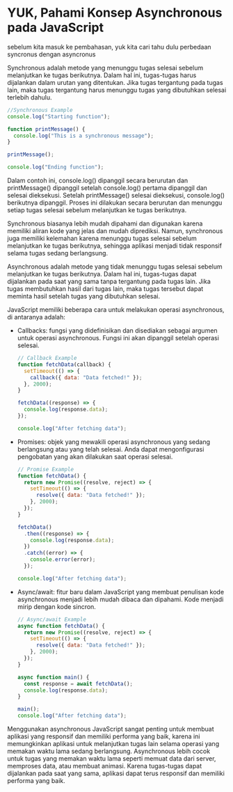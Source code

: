 # YUK, Pahami Konsep  Asynchronous pada JavaScript

sebelum kita masuk ke pembahasan, yuk kita cari tahu dulu perbedaan syncronus dengan asyncronus

Synchronous adalah metode yang menunggu tugas selesai sebelum melanjutkan ke tugas berikutnya. Dalam hal ini, tugas-tugas harus dijalankan dalam urutan yang ditentukan. Jika tugas tergantung pada tugas lain, maka tugas tergantung harus menunggu tugas yang dibutuhkan selesai terlebih dahulu.

```javascript
//Synchronous Example
console.log("Starting function");

function printMessage() {
  console.log("This is a synchronous message");
}

printMessage();

console.log("Ending function");
```

Dalam contoh ini, console.log() dipanggil secara berurutan dan printMessage() dipanggil setelah console.log() pertama dipanggil dan selesai dieksekusi. Setelah printMessage() selesai dieksekusi, console.log() berikutnya dipanggil. Proses ini dilakukan secara berurutan dan menunggu setiap tugas selesai sebelum melanjutkan ke tugas berikutnya.

Synchronous biasanya lebih mudah dipahami dan digunakan karena memiliki aliran kode yang jelas dan mudah diprediksi. Namun, synchronous juga memiliki kelemahan karena menunggu tugas selesai sebelum melanjutkan ke tugas berikutnya, sehingga aplikasi menjadi tidak responsif selama tugas sedang berlangsung.

Asynchronous adalah metode yang tidak menunggu tugas selesai sebelum melanjutkan ke tugas berikutnya. Dalam hal ini, tugas-tugas dapat dijalankan pada saat yang sama tanpa tergantung pada tugas lain. Jika tugas membutuhkan hasil dari tugas lain, maka tugas tersebut dapat meminta hasil setelah tugas yang dibutuhkan selesai.

JavaScript memiliki beberapa cara untuk melakukan operasi asynchronous, di antaranya adalah:

* Callbacks: fungsi yang didefinisikan dan disediakan sebagai argumen untuk operasi asynchronous. Fungsi ini akan dipanggil setelah operasi selesai.
    
    ```javascript
    // Callback Example
    function fetchData(callback) {
      setTimeout(() => {
        callback({ data: "Data fetched!" });
      }, 2000);
    }
    
    fetchData((response) => {
      console.log(response.data);
    });
    
    console.log("After fetching data");
    ```
    
* Promises: objek yang mewakili operasi asynchronous yang sedang berlangsung atau yang telah selesai. Anda dapat mengonfigurasi pengobatan yang akan dilakukan saat operasi selesai.
    
    ```javascript
    // Promise Example
    function fetchData() {
      return new Promise((resolve, reject) => {
        setTimeout(() => {
          resolve({ data: "Data fetched!" });
        }, 2000);
      });
    }
    
    fetchData()
      .then((response) => {
        console.log(response.data);
      })
      .catch((error) => {
        console.error(error);
      });
    
    console.log("After fetching data");
    ```
    
* Async/await: fitur baru dalam JavaScript yang membuat penulisan kode asynchronous menjadi lebih mudah dibaca dan dipahami. Kode menjadi mirip dengan kode sincron.
    
    ```javascript
    // Async/await Example
    async function fetchData() {
      return new Promise((resolve, reject) => {
        setTimeout(() => {
          resolve({ data: "Data fetched!" });
        }, 2000);
      });
    }
    
    async function main() {
      const response = await fetchData();
      console.log(response.data);
    }
    
    main();
    console.log("After fetching data");
    ```
    

Menggunakan asynchronous JavaScript sangat penting untuk membuat aplikasi yang responsif dan memiliki performa yang baik, karena ini memungkinkan aplikasi untuk melanjutkan tugas lain selama operasi yang memakan waktu lama sedang berlangsung. Asynchronous lebih cocok untuk tugas yang memakan waktu lama seperti memuat data dari server, memproses data, atau membuat animasi. Karena tugas-tugas dapat dijalankan pada saat yang sama, aplikasi dapat terus responsif dan memiliki performa yang baik.